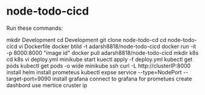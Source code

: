 # node-todo-cicd

 Run these commands:

 mkdir Development
 cd Development
 git clone node-todo-cd
 cd node-todo-cicd
 vi Dockerfile
 docker btild -t adarsh8818/node-todo-cicd
 docker run -it -p 8000:8000 "image id"
 docker pull  adarsh8818/node-todo-cicd
 mkdir k8s
 cd k8s
 vi deploy.yml
 minikube start
 kuectl apply -f deploy.yml
 kubectl get pods
 kubectl get pods -o wide
 minikube ssh
 curl -L http://clusterIP:8000
 install helm
 install prometeus
 kubectl expse service --type=NodePort --target-port=9090
 install  grafana
connect to grafana for prometues
create dashbord use mertice cruster ip
